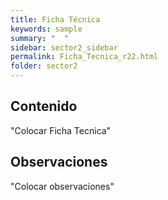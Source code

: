 ```yaml
---
title: Ficha Técnica
keywords: sample
summary: "  "
sidebar: sector2_sidebar
permalink: Ficha_Tecnica_r22.html
folder: sector2
---
```


## Contenido

"Colocar Ficha Tecnica"

## Observaciones

"Colocar observaciones"


